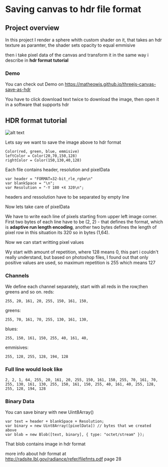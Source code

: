 # Saving canvas to hdr file format
## Project overview

  In this project I render a sphere whith custom shader on it, that takes an hdr texture as paramter,
  the shader sets opacity to equal emmisive
  
  then i take pixel data of the canvas and transform it in the same way i describe in **hdr format tutorial**

  ### Demo

  You can check out Demo on https://matheowis.github.io/threejs-canvas-save-as-hdr
  
  You have to click download text twice to download the image, then open it in a software that supports hdr

## HDR format tutorial
  ![alt text](https://matheowis.github.io/threejs-canvas-save-as-hdr/images/tutorial-img.png)

  Lets say we want to save the image above to hdr format
  ```
  Color(red, green, blue, emmisive)
  leftColor = Color(20,70,150,128)
  rightColor = Color(150,130,40,128)
  ```
  Each file contains header, resolution and pixelData
  ```
  var header = "FORMAT=32-bit_rle_rgbe\n"
  var blankSpace = "\n";
  var Resolution = "-Y 180 +X 320\n";
  ```
  headers and ressolution have to be separated by empty line

  Now lets take care of pixelData

  We have to write each line of pixels starting from upper left image corner.
  First two bytes of each line have to be (2, 2) - that defines the format, which is **adaptive run length encoding**,
  another two bytes defines the length of pixel row in this situation its 320 so in bytes (1,64).

  Now we can start writting pixel values

  Wy start with amount of repetition, where 128 means 0, this part i couldn't really understand, but based on photoshop files, I found out that only positive values are used, so maximum repetition is 255 which means 127

  ### Channels
  We define each channel separately, start with all reds in the row,then greens and so on.
  reds:
  ```
  255, 20, 161, 20, 255, 150, 161, 150,
  ```
  greens:
  ```
  255, 70, 161, 70, 255, 130, 161, 130,
  ```
  blues:
  ```
  255, 150, 161, 150, 255, 40, 161, 40,
  ```
  emmisives:
  ```
  255, 128, 255, 128, 194, 128
  ```
  ### Full line would look like
  ```
  2, 2, 1, 64, 255, 20, 161, 20, 255, 150, 161, 150, 255, 70, 161, 70, 255, 130, 161, 130, 255, 150, 161, 150, 255, 40, 161, 40, 255, 128, 255, 128, 194, 128
  ```
  ### Binary Data

  You can save binary with new Uint8Array()
  ```
  var text = header + blankSpace + Resolution;
  var binary = new Uint8Array([pixelData]) // bytes that we created above
  var blob = new Blob([text, binary], { type: "octet/stream" });
  ```
  That blob contains image in hdr format
  
  more info about hdr format at http://radsite.lbl.gov/radiance/refer/filefmts.pdf page 28




